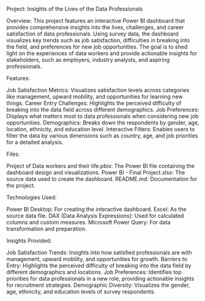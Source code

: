 Project: Insights of the Lives of the Data Professionals 

Overview:
This project features an interactive Power BI dashboard that provides comprehensive insights into the lives, challenges, and career satisfaction of data professionals. Using survey data, the dashboard visualizes key trends such as job satisfaction, difficulties in breaking into the field, and preferences for new job opportunities. The goal is to shed light on the experiences of data workers and provide actionable insights for stakeholders, such as employers, industry analysts, and aspiring professionals.

Features:

Job Satisfaction Metrics: Visualizes satisfaction levels across categories like management, upward mobility, and opportunities for learning new things.
Career Entry Challenges: Highlights the perceived difficulty of breaking into the data field across different demographics.
Job Preferences: Displays what matters most to data professionals when considering new job opportunities.
Demographics: Breaks down the respondents by gender, age, location, ethnicity, and education level.
Interactive Filters: Enables users to filter the data by various dimensions such as country, age, and job priorities for a detailed analysis.

Files:

Project of Data workers and their life.pbix: The Power BI file containing the dashboard design and visualizations.
Power BI - Final Project.xlsx: The source data used to create the dashboard.
README.md: Documentation for the project.


Technologies Used:

Power BI Desktop: For creating the interactive dashboard.
Excel: As the source data file.
DAX (Data Analysis Expressions): Used for calculated columns and custom measures.
Microsoft Power Query: For data transformation and preparation.


Insights Provided:

Job Satisfaction Trends: Insights into how satisfied professionals are with management, upward mobility, and opportunities for growth.
Barriers to Entry: Highlights the perceived difficulty of breaking into the data field by different demographics and locations.
Job Preferences: Identifies top priorities for data professionals in a new role, providing actionable insights for recruitment strategies.
Demographic Diversity: Visualizes the gender, age, ethnicity, and education levels of survey respondents.

